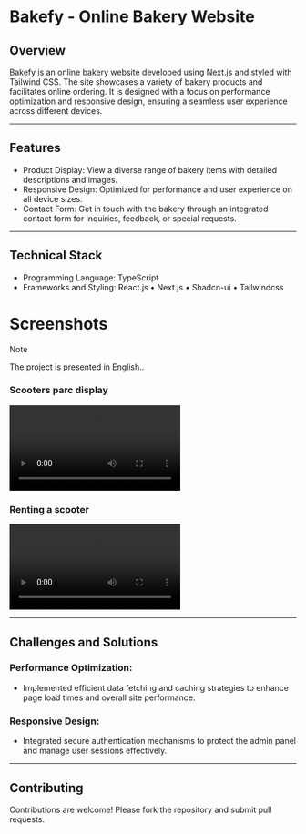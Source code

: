 ﻿# Bakefy - Online Bakery Website
## Overview
Bakefy is an online bakery website developed using Next.js and styled with Tailwind CSS. The site showcases a variety of bakery products and facilitates online ordering. It is designed with a focus on performance optimization and responsive design, ensuring a seamless user experience across different devices.

<hr />

## Features
- Product Display: View a diverse range of bakery items with detailed descriptions and images.
- Responsive Design: Optimized for performance and user experience on all device sizes.
- Contact Form: Get in touch with the bakery through an integrated contact form for inquiries, feedback, or special requests.

<hr />

## Technical Stack
- Programming Language: TypeScript
- Frameworks and Styling: React.js • Next.js • Shadcn-ui • Tailwindcss

# Screenshots
> [!NOTE]
> The project is presented in English..
### Scooters parc display
![IMG1!](displayAssests/vid_desktop.mp4)
### Renting a scooter
![IMG2!](displayAssests/vid_mobile.mp4)
<hr />

## Challenges and Solutions
### Performance Optimization:
- Implemented efficient data fetching and caching strategies to enhance page load times and overall site performance.
### Responsive Design:
- Integrated secure authentication mechanisms to protect the admin panel and manage user sessions effectively.

<hr />

## Contributing
Contributions are welcome! Please fork the repository and submit pull requests.
